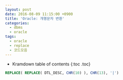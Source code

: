 ```yaml
---
layout: post
date: 2016-08-09 11:15:00 +0900
title: 'Oracle: 개행문자 변환'
categories:
  - dbms
  - oracle
tags:
  - oracle
  - replace
  - 코드모음
---
```


* Kramdown table of contents
{:toc .toc}

```sql
REPLACE( REPLACE( DTL_DESC, CHR(10) ), CHR(13), '|')
```
